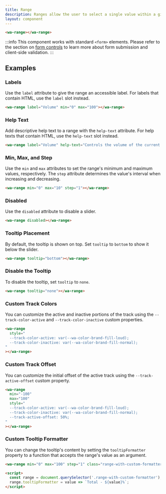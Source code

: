 ```yaml
---
title: Range
description: Ranges allow the user to select a single value within a given range using a slider.
layout: component
---
```


```html {.example}
<wa-range></wa-range>
```

:::info
This component works with standard `<form>` elements. Please refer to the section on [form controls](/getting-started/form-controls) to learn more about form submission and client-side validation.
:::

## Examples

### Labels

Use the `label` attribute to give the range an accessible label. For labels that contain HTML, use the `label` slot instead.

```html {.example}
<wa-range label="Volume" min="0" max="100"></wa-range>
```

### Help Text

Add descriptive help text to a range with the `help-text` attribute. For help texts that contain HTML, use the `help-text` slot instead.

```html {.example}
<wa-range label="Volume" help-text="Controls the volume of the current song." min="0" max="100"></wa-range>
```

### Min, Max, and Step

Use the `min` and `max` attributes to set the range's minimum and maximum values, respectively. The `step` attribute determines the value's interval when increasing and decreasing.

```html {.example}
<wa-range min="0" max="10" step="1"></wa-range>
```

### Disabled

Use the `disabled` attribute to disable a slider.

```html {.example}
<wa-range disabled></wa-range>
```

### Tooltip Placement

By default, the tooltip is shown on top. Set `tooltip` to `bottom` to show it below the slider.

```html {.example}
<wa-range tooltip="bottom"></wa-range>
```

### Disable the Tooltip

To disable the tooltip, set `tooltip` to `none`.

```html {.example}
<wa-range tooltip="none"></wa-range>
```

### Custom Track Colors

You can customize the active and inactive portions of the track using the `--track-color-active` and `--track-color-inactive` custom properties.

```html {.example}
<wa-range
  style="
  --track-color-active: var(--wa-color-brand-fill-loud);
  --track-color-inactive: var(--wa-color-brand-fill-normal);
"
></wa-range>
```

### Custom Track Offset

You can customize the initial offset of the active track using the `--track-active-offset` custom property.

```html {.example}
<wa-range
  min="-100"
  max="100"
  style="
  --track-color-active: var(--wa-color-brand-fill-loud);
  --track-color-inactive: var(--wa-color-brand-fill-normal);
  --track-active-offset: 50%;
"
></wa-range>
```

### Custom Tooltip Formatter

You can change the tooltip's content by setting the `tooltipFormatter` property to a function that accepts the range's value as an argument.

```html {.example}
<wa-range min="0" max="100" step="1" class="range-with-custom-formatter"></wa-range>

<script>
  const range = document.querySelector('.range-with-custom-formatter');
  range.tooltipFormatter = value => `Total - ${value}%`;
</script>
```
